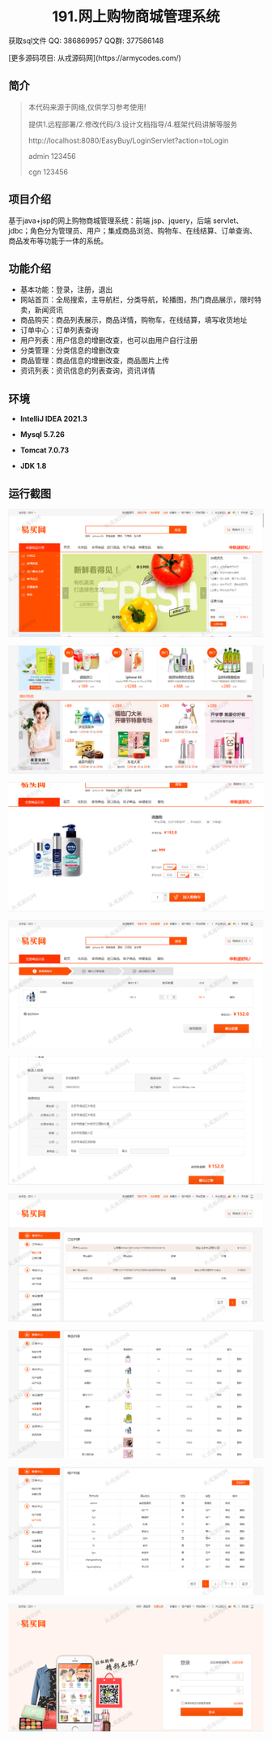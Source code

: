 <p><h1 align="center">191.网上购物商城管理系统</h1></p>

<p> 获取sql文件 QQ: 386869957 QQ群: 377586148 </p>
<p> [更多源码项目: 从戎源码网](https://armycodes.com/) </p>

## 简介

> 本代码来源于网络,仅供学习参考使用!
>
> 提供1.远程部署/2.修改代码/3.设计文档指导/4.框架代码讲解等服务
> 
> http://localhost:8080/EasyBuy/LoginServlet?action=toLogin
> 
> admin 123456 
> 
> cgn  123456
>

## 项目介绍
基于java+jsp的网上购物商城管理系统：前端 jsp、jquery，后端 servlet、jdbc；角色分为管理员、用户；集成商品浏览、购物车、在线结算、订单查询、商品发布等功能于一体的系统。

## 功能介绍

- 基本功能：登录，注册，退出
- 网站首页：全局搜索，主导航栏，分类导航，轮播图，热门商品展示，限时特卖，新闻资讯
- 商品购买：商品列表展示，商品详情，购物车，在线结算，填写收货地址
- 订单中心：订单列表查询
- 用户列表：用户信息的增删改查，也可以由用户自行注册
- 分类管理：分类信息的增删改查
- 商品管理：商品信息的增删改查，商品图片上传
- 资讯列表：资讯信息的列表查询，资讯详情

## 环境

- <b>IntelliJ IDEA 2021.3</b>

- <b>Mysql 5.7.26</b>

- <b>Tomcat 7.0.73</b>

- <b>JDK 1.8</b>

## 运行截图

![](screenshot/1.png)

![](screenshot/2.png)

![](screenshot/3.png)

![](screenshot/4.png)

![](screenshot/5.png)

![](screenshot/6.png)

![](screenshot/7.png)

![](screenshot/8.png)

![](screenshot/9.png)